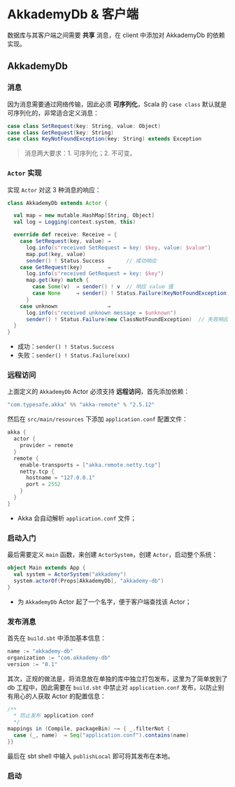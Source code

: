 # AkkademyDb & 客户端

数据库与其客户端之间需要 **共享** 消息，在 client 中添加对 AkkademyDb 的依赖实现。

## AkkademyDb

### 消息

因为消息需要通过网络传输，因此必须 **可序列化**，Scala 的 `case class` 默认就是可序列化的，非常适合定义消息：

```Scala
case class SetRequest(key: String, value: Object)
case class GetRequest(key: String)
case class KeyNotFoundException(key: String) extends Exception
```

>消息两大要求：1. 可序列化；2. 不可变。

### `Actor` 实现

实现 `Actor` 对这 3 种消息的响应：

```Scala
class AkkademyDb extends Actor {

  val map = new mutable.HashMap[String, Object]
  val log = Logging(context.system, this)

  override def receive: Receive = {
    case SetRequest(key, value) ⇒
      log.info(s"received SetRequest = key: $key, value: $value")
      map.put(key, value)
      sender() ! Status.Success       // 成功响应
    case GetRequest(key)        ⇒
      log.info(s"received GetRequest = key: $key")
      map.get(key) match {
        case Some(v)  ⇒ sender() ! v  // 响应 value 值
        case None     ⇒ sender() ! Status.Failure(KeyNotFoundException(key))  // 失败响应
      }
    case unknown                ⇒
      log.info(s"received unknown message = $unknown")
      sender() ! Status.Failure(new ClassNotFoundException)  // 失败响应
  }
}
```

* 成功：`sender() ! Status.Success`
* 失败：`sender() ! Status.Failure(xxx)`

### 远程访问

上面定义的 `AkkademyDb` Actor 必须支持 **远程访问**，首先添加依赖：

```Scala
"com.typesafe.akka" %% "akka-remote" % "2.5.12"
```

然后在 `src/main/resources` 下添加 `application.conf` 配置文件：

```Scala
akka {
  actor {
    provider = remote
  }
  remote {
    enable-transports = ["akka.remote.netty.tcp"]
    netty.tcp {
      hostname = "127.0.0.1"
      port = 2552
    }
  }
}
```

* Akka 会自动解析 `application.conf` 文件；

### 启动入门

最后需要定义 `main` 函数，来创建 `ActorSystem`，创建 `Actor`，启动整个系统：

```Scala
object Main extends App {
  val system = ActorSystem("akkademy")
  system.actorOf(Props[AkkademyDb], "akkademy-db")
}
```

* 为 `AkkademyDb` Actor 起了一个名字，便于客户端查找该 Actor；

### 发布消息

首先在 `build.sbt` 中添加基本信息：

```Scala
name := "akkademy-db"
organization := "com.akkademy-db"
version := "0.1"
```

其次，正规的做法是，将消息放在单独的库中独立打包发布，这里为了简单放到了 db 工程中，因此需要在 `build.sbt` 中禁止对 `application.conf` 发布，以防止别有用心的人获取 Actor 的配置信息：

```Scala
/**
  * 防止发布 application.conf
  */
mappings in (Compile, packageBin) ~= { _.filterNot {
  case (_, name)  ⇒ Seq("application.conf").contains(name)
}}
```

最后在 sbt shell 中输入 `publishLocal` 即可将其发布在本地。

### 启动


